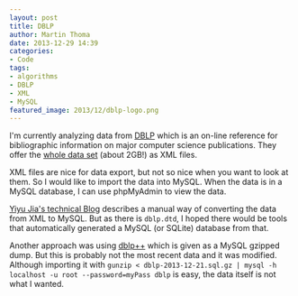 ```yaml
---
layout: post
title: DBLP
author: Martin Thoma
date: 2013-12-29 14:39
categories:
- Code
tags:
- algorithms
- DBLP
- XML
- MySQL
featured_image: 2013/12/dblp-logo.png
---
```

I'm currently analyzing data from [DBLP](http://dblp.uni-trier.de/)
which is an on-line reference for bibliographic information on major 
computer science publications. They offer the [whole data set](http://dblp.uni-trier.de/xml/)
(about 2GB!) as XML files.

XML files are nice for data export, but not so nice when you want
to look at them. So I would like to import the data into MySQL.
When the data is in a MySQL database, I can use phpMyAdmin to view
the data.

[Yiyu Jia's technical Blog](http://yiyujia.blogspot.de/2010/09/convert-dblpxml-format-to-relational-db.html)
describes a manual way of converting the data from XML to MySQL. But
as there is `dblp.dtd`, I hoped there would be tools that automatically
generated a MySQL (or SQLite) database from that.

Another approach was using [dblp++](http://dblp.l3s.de/dblp++.php)
which is given as a MySQL gzipped dump. But this is probably not the
most recent data and it was modified. Although importing it with
`gunzip < dblp-2013-12-21.sql.gz | mysql -h localhost -u root --password=myPass dblp`
is easy, the data itself is not what I wanted.


